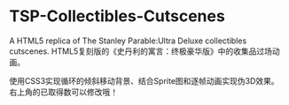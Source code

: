 # TSP-Collectibles-Cutscenes
A HTML5 replica of The Stanley Parable:Ultra Deluxe collectibles cutscenes.
HTML5复刻版的《史丹利的寓言：终极豪华版》中的收集品过场动画。

使用CSS3实现循环的倾斜移动背景、结合Sprite图和逐帧动画实现伪3D效果。
右上角的已取得数可以修改哦！
